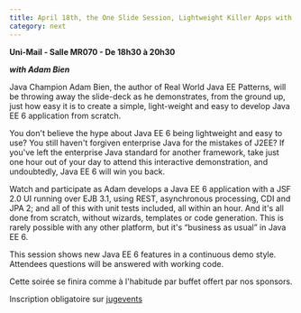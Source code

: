 ```yaml
---
title: April 18th, the One Slide Session, Lightweight Killer Apps with Nothing But Vanilla Java EE 6
category: next
---
```


**Uni-Mail - Salle MR070 - De 18h30 à 20h30**

***with  Adam Bien***

Java Champion Adam Bien, the author of Real World Java EE Patterns, will be throwing away the slide-deck as he demonstrates,
from the ground up, just how easy it is to create a simple, light-weight and easy to develop Java EE 6 application from scratch.

You don't believe the hype about Java EE 6 being lightweight and easy to use?
You still haven't forgiven enterprise Java for the mistakes of J2EE?
If you've left the enterprise Java standard for another framework, take just one hour out of your day
to attend this interactive demonstration, and undoubtedly, Java EE 6 will win you back.

Watch and participate as Adam develops a Java EE 6 application with a JSF 2.0 UI running over EJB 3.1, using REST,
asynchronous processing, CDI and JPA 2; and all of this with unit tests included, all within an hour.
And it's all done from scratch, without wizards, templates or code generation.
This is rarely possible with any other platform, but it's “business as usual” in Java EE 6.

This session shows new Java EE 6 features in a continuous demo style. Attendees questions will be answered with working code.

Cette soirée se finira comme à l'habitude par buffet offert par nos sponsors.

Inscription obligatoire sur [jugevents](http://bit.ly/goV88n)